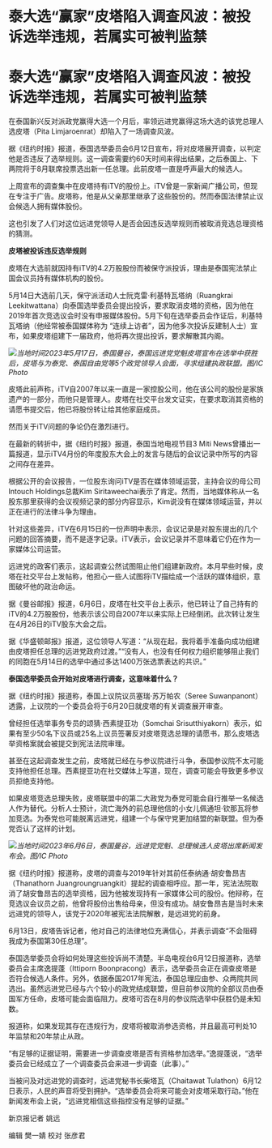 # 泰大选“赢家”皮塔陷入调查风波：被投诉选举违规，若属实可被判监禁

# 泰大选“赢家”皮塔陷入调查风波：被投诉选举违规，若属实可被判监禁

在泰国新兴反对派政党赢得大选一个月后，率领远进党赢得这场大选的该党总理人选皮塔（Pita Limjaroenrat）却陷入了一场调查风波。

据《纽约时报》报道，泰国选举委员会6月12日宣布，将对皮塔展开调查，以判定他是否违反了选举规则。这一调查需要约60天时间来得出结果，之后泰国上、下两院将于8月联席投票选出新一任总理。此前皮塔一直是呼声最大的候选人。

上周宣布的调查集中在皮塔持有iTV的股份上。iTV曾是一家新闻广播公司，但现在专注于广告。皮塔称，他是从父亲那里继承了这些股份的。然而泰国法律禁止议会候选人拥有媒体股份。

这也引发了人们对这位远进党领导人是否会因违反选举规则而被取消竞选总理资格的猜测。

**皮塔被投诉违反选举规则**

皮塔在大选前就因持有iTV的4.2万股股份而被保守派投诉，理由是泰国宪法禁止国会议员持有媒体机构的股份。

5月14日大选前几天，保守派活动人士阮克雷·利基特瓦塔纳（Ruangkrai
Leekitwattana）向泰国选举委员会提出投诉，要求取消皮塔的资格，因为他在2019年首次竞选议会时没有申报媒体股份。5月下旬在选举委员会作证后，利基特瓦塔纳（他经常被泰国媒体称为
“连续上访者”，因为他多次投诉反建制人士）宣布，如果皮塔组建下一届政府，他将再次提出投诉，要求解散其内阁。

![](https://inews.gtimg.com/om_bt/Orx1ZkR6wccUbIJ6DYbZiFNXwYRS7ved8VjBRprOkLgqoAA/1000)_当地时间2023年5月17日，泰国曼谷，泰国远进党党魁皮塔宣布在选举中获胜后，皮塔与为泰党、泰国自由党等5个政党领导人会面，寻求组建执政联盟。图/IC
Photo_

皮塔此前声称，iTV自2007年以来一直是一家控股公司，他在该公司的股份是家族遗产的一部分，而他只是管理人。皮塔在社交平台发文证实，在要求取消其资格的请愿书提交后，他已将股份转让给其他家庭成员。

然而关于iTV问题的争论仍在激烈进行。

在最新的转折中，据《纽约时报》报道，泰国当地电视节目3 Miti
News曾播出一篇报道，显示iTV4月份的年度股东大会上的发言与随后的会议记录中所写的内容之间存在差异。

根据公开的会议报告，一位股东询问iTV是否在媒体领域运营，主持会议的母公司Intouch Holdings总裁Kim
Siritaweechai表示了肯定。然而，当地媒体称从一名股东那里获得的会议视频记录的部分内容显示，Kim说没有在媒体领域运营，并以正在进行的法律斗争为理由。

针对这些差异，iTV在6月15日的一份声明中表示，会议记录是对股东提出的几个问题的回答摘要，而不是逐字记录。iTV表示，会议记录并不意味着它仍在作为一家媒体公司运营。

远进党的政客们表示，这起调查公然试图阻止他们组建新政府。本月早些时候，皮塔在社交平台上发帖称，他担心一些人试图将iTV描绘成一个活跃的媒体组织，意图破坏他的政治命运。

据《曼谷邮报》报道，6月6日，皮塔在社交平台上表示，他已转让了自己持有的iTV的4.2万股股份，他表示该公司自2007年以来实际上已经倒闭。此次转让发生在4月26日的iTV股东大会之后。

据《华盛顿邮报》报道，这位领导人写道：“从现在起，我将着手准备向成功组建由皮塔担任总理的远进党政府过渡。”“没有人，也没有任何权力组织能够阻止我们的同胞在5月14日的选举中通过多达1400万张选票表达的共识。”

**泰国选举委员会开始对皮塔进行调查，这意味着什么？**

据《纽约时报》报道称，泰国上议院议员塞瑞·苏万帕农（Seree Suwanpanont）透露，上议院的一个委员会将于6月20日就皮塔的有关调查展开审查。

曾经担任选举事务专员的颂猜·西素提亚功（Somchai
Srisutthiyakorn）表示，如果有至少50名下议员或25名上议员签署反对皮塔竞选总理的请愿书，那么皮塔选举资格案就会被提交到宪法法院审理。

甚至在这起调查发生之前，皮塔就已经在与参议院进行斗争，泰国参议院不太可能支持他担任总理。西素提亚功在社交媒体上写道，现在，调查可能会导致更多参议员拒绝支持他。

如果皮塔竞选总理失败，皮塔联盟中的第二大政党为泰党可能会自行推举一名候选人作为替代。分析人士预计，流亡海外的前总理他信的小女儿佩通坦·钦那瓦将参加竞选。为泰党也可能脱离远进党，组建一个与保守党更加结盟的新联盟。但为泰党否认了这样的计划。

![](https://inews.gtimg.com/om_bt/OY0EQDKxODooobuncKf5XYXTTsPRHaTVWcd45jbuGH7isAA/1000)_当地时间2023年6月6日，泰国曼谷，远进党党魁、总理候选人皮塔出席新闻发布会。图/IC
Photo_

据《纽约时报》报道称，皮塔的调查与2019年针对其前任泰纳通·胡安鲁昂吉（Thanathorn
Juangroungruangkit）提起的调查相呼应。那一年，宪法法院取消了胡安鲁昂吉的选举资格，因为他被发现持有一家媒体公司的股份。他辩称，在竞选议会议员之前，他曾将股份出售给母亲，但没有成功。胡安鲁昂吉是当时未来远进党的领导人，该党于2020年被宪法法院解散，是远进党的前身。

6月13日，皮塔告诉记者，他对自己的法律地位充满信心，并表示调查“不会阻碍我成为泰国第30任总理”。

泰国选举委员会将如何处理这些投诉尚不清楚。半岛电视台6月12日报道称，选举委员会主席逸提蓬（Ittiporn
Boonpracong）表示，选举委员会正在调查皮塔是否符合候选人条件。另外，依据泰国2017年宪法，泰国总理应由参、众两院共同选出。虽然远进党已经与六个较小的政党结成联盟，但目前参议院的全部议员由泰国军方任命，皮塔可能会面临阻力。皮塔可否在8月的参议院选举中获胜仍是未知数。

报道称，如果发现其存在违规行为，皮塔将被取消参选资格，并且最高可判处10年监禁和20年禁止从政。

“有足够的证据证明，需要进一步调查皮塔是否有资格参加选举。”逸提蓬说，“选举委员会已经成立了一个调查委员会来进一步调查（此事）。”

当被问及对远进党的调查时，远进党秘书长柴塔瓦（Chaitawat
Tulathon）6月12日表示，人民的声音将受到拥护。“选举委员会将来可能会对皮塔采取行动。”他在新闻发布会上说，“远进党相信这些指控没有足够的证据。”

新京报记者 姚远

编辑 樊一婧 校对 张彦君

